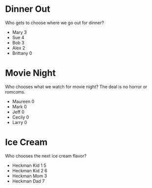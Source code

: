 # Dinner Out

Who gets to choose where we go out for dinner?
* Mary	3
* Sue	4
* Bob	3
* Alex	2
* Brittany	0

# Movie Night

Who chooses what we watch for movie night?
The deal is no horror or romcoms.

* Maureen	0
* Mark	0
* Jeff	0
* Cecily	0
* Larry	0

# Ice Cream

Who chooses the next ice cream flavor?

* Heckman Kid 1	5
* Heckman Kid 2	6
* Heckman Mom	3
* Heckman Dad	7
